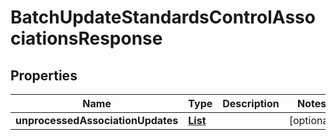 

# BatchUpdateStandardsControlAssociationsResponse


## Properties

| Name | Type | Description | Notes |
|------------ | ------------- | ------------- | -------------|
|**unprocessedAssociationUpdates** | [**List**](List.md) |  |  [optional] |



